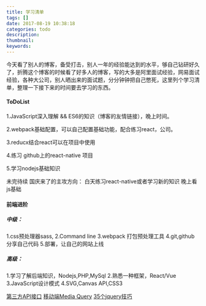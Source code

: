```yaml
---
title: 学习清单
tags: []
date: 2017-08-19 10:38:18
categories: todo
description:
thumbnail:
keywords:
---
```

今天看了别人的博客，备受打击，别人一年的经验能达到的水平，够自己钻研好久了，折腾这个博客的时候看了好多人的博客，写的大多是阿里面试经验，网易面试经验，各种大公司，别人晒出来的面试题，分分钟钟把自己憋死，这里列个学习清单，整理一下接下来的时间要去学习的东西。

#### ToDoList
1.JavaScript深入理解 && ES6的知识（博客的友情链接），晚上时间。

2.webpack基础配置，可以自己配置基础功能，配合练习react，公司。

3.reducx结合react可以在项目中使用

4.练习 github上的react-native 项目

5.学习nodejs基础知识

未完待续
国庆来了的主攻方向：
白天练习react-native或者学习新的知识
晚上看js基础
#### 前端进阶
##### 中级：
1.css预处理器sass,
2.Command line
3.webpack 打包预处理工具
4.git,github分享自己代码
5.部署，让自己的网站上线
##### 高级：
1.学习了解后端知识，Nodejs,PHP,MySql
2.熟悉一种框架，React/Vue
3.JavaScript设计模式
4.SVG,Canvas API,CSS3

[第三方API接口](https://zyl.me/blog/2037)
[移动端Media Query](https://zyl.me/blog/101)
[35个jquery技巧](https://zyl.me/blog/52)





